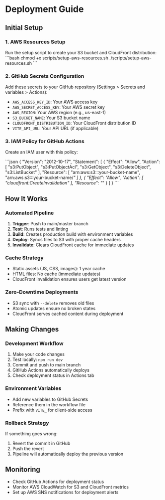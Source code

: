 # Deployment Guide

## Initial Setup

### 1. AWS Resources Setup
Run the setup script to create your S3 bucket and CloudFront distribution:
\`\`\`bash
chmod +x scripts/setup-aws-resources.sh
./scripts/setup-aws-resources.sh
\`\`\`

### 2. GitHub Secrets Configuration
Add these secrets to your GitHub repository (Settings > Secrets and variables > Actions):

- `AWS_ACCESS_KEY_ID`: Your AWS access key
- `AWS_SECRET_ACCESS_KEY`: Your AWS secret key
- `AWS_REGION`: Your AWS region (e.g., us-east-1)
- `S3_BUCKET_NAME`: Your S3 bucket name
- `CLOUDFRONT_DISTRIBUTION_ID`: Your CloudFront distribution ID
- `VITE_API_URL`: Your API URL (if applicable)

### 3. IAM Policy for GitHub Actions
Create an IAM user with this policy:

\`\`\`json
{
    "Version": "2012-10-17",
    "Statement": [
        {
            "Effect": "Allow",
            "Action": [
                "s3:PutObject",
                "s3:PutObjectAcl",
                "s3:GetObject",
                "s3:DeleteObject",
                "s3:ListBucket"
            ],
            "Resource": [
                "arn:aws:s3:::your-bucket-name",
                "arn:aws:s3:::your-bucket-name/*"
            ]
        },
        {
            "Effect": "Allow",
            "Action": [
                "cloudfront:CreateInvalidation"
            ],
            "Resource": "*"
        }
    ]
}
\`\`\`

## How It Works

### Automated Pipeline
1. **Trigger**: Push to main/master branch
2. **Test**: Runs tests and linting
3. **Build**: Creates production build with environment variables
4. **Deploy**: Syncs files to S3 with proper cache headers
5. **Invalidate**: Clears CloudFront cache for immediate updates

### Cache Strategy
- Static assets (JS, CSS, images): 1 year cache
- HTML files: No cache (immediate updates)
- CloudFront invalidation ensures users get latest version

### Zero-Downtime Deployments
- S3 sync with `--delete` removes old files
- Atomic updates ensure no broken states
- CloudFront serves cached content during deployment

## Making Changes

### Development Workflow
1. Make your code changes
2. Test locally: `npm run dev`
3. Commit and push to main branch
4. GitHub Actions automatically deploys
5. Check deployment status in Actions tab

### Environment Variables
- Add new variables to GitHub Secrets
- Reference them in the workflow file
- Prefix with `VITE_` for client-side access

### Rollback Strategy
If something goes wrong:
1. Revert the commit in GitHub
2. Push the revert
3. Pipeline will automatically deploy the previous version

## Monitoring
- Check GitHub Actions for deployment status
- Monitor AWS CloudWatch for S3 and CloudFront metrics
- Set up AWS SNS notifications for deployment alerts
